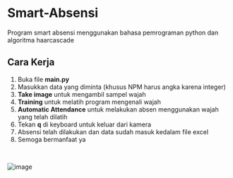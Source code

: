 # Smart-Absensi
Program smart absensi menggunakan bahasa pemrograman python dan algoritma haarcascade

## Cara Kerja
1. Buka file **main.py**
2. Masukkan data yang diminta (khusus NPM harus angka karena integer)
3. **Take image** untuk mengambil sampel wajah
4. **Training** untuk melatih program mengenali wajah
5. **Automatic Attendance** untuk melakukan absen menggunakan wajah yang telah dilatih
6. Tekan **q** di keyboard untuk keluar dari kamera
7. Absensi telah dilakukan dan data sudah masuk kedalam file excel
8. Semoga bermanfaat ya

</br>

![image](https://github.com/user-attachments/assets/4abe739c-0d37-48de-af69-5414f99c06b9)
